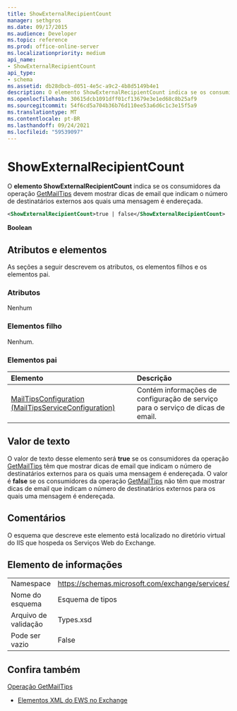 ```yaml
---
title: ShowExternalRecipientCount
manager: sethgros
ms.date: 09/17/2015
ms.audience: Developer
ms.topic: reference
ms.prod: office-online-server
ms.localizationpriority: medium
api_name:
- ShowExternalRecipientCount
api_type:
- schema
ms.assetid: db28dbcb-d051-4e5c-a9c2-4b8d5149b4e1
description: O elemento ShowExternalRecipientCount indica se os consumidores da operação GetMailTips devem mostrar dicas de email que indicam o número de destinatários externos aos quais uma mensagem é endereçada.
ms.openlocfilehash: 30615dcb1091dff01cf13679e3e1ed68c8b25af9
ms.sourcegitcommit: 54f6cd5a704b36b76d110ee53a6d6c1c3e15f5a9
ms.translationtype: MT
ms.contentlocale: pt-BR
ms.lasthandoff: 09/24/2021
ms.locfileid: "59539097"
---
```

# <a name="showexternalrecipientcount"></a>ShowExternalRecipientCount

O **elemento ShowExternalRecipientCount** indica se os consumidores da operação [GetMailTips](getmailtips-operation.md) devem mostrar dicas de email que indicam o número de destinatários externos aos quais uma mensagem é endereçada. 
  
```XML
<ShowExternalRecipientCount>true | false</ShowExternalRecipientCount>
```

 **Boolean**
## <a name="attributes-and-elements"></a>Atributos e elementos

As seções a seguir descrevem os atributos, os elementos filhos e os elementos pai.
  
### <a name="attributes"></a>Atributos

Nenhum
  
### <a name="child-elements"></a>Elementos filho

Nenhum.
  
### <a name="parent-elements"></a>Elementos pai

|**Elemento**|**Descrição**|
|:-----|:-----|
|[MailTipsConfiguration (MailTipsServiceConfiguration)](mailtipsconfiguration-mailtipsserviceconfiguration.md) <br/> |Contém informações de configuração de serviço para o serviço de dicas de email.  <br/> |
   
## <a name="text-value"></a>Valor de texto

O valor de texto desse elemento será **true** se os consumidores da operação [GetMailTips](getmailtips-operation.md) têm que mostrar dicas de email que indicam o número de destinatários externos para os quais uma mensagem é endereçada. O valor é **false** se os consumidores da operação [GetMailTips](getmailtips-operation.md) não têm que mostrar dicas de email que indicam o número de destinatários externos para os quais uma mensagem é endereçada. 
  
## <a name="remarks"></a>Comentários

O esquema que descreve este elemento está localizado no diretório virtual do IIS que hospeda os Serviços Web do Exchange.
  
## <a name="element-information"></a>Elemento de informações

|||
|:-----|:-----|
|Namespace  <br/> |https://schemas.microsoft.com/exchange/services/2006/types  <br/> |
|Nome do esquema  <br/> |Esquema de tipos  <br/> |
|Arquivo de validação  <br/> |Types.xsd  <br/> |
|Pode ser vazio  <br/> |False  <br/> |
   
## <a name="see-also"></a>Confira também



[Operação GetMailTips](getmailtips-operation.md)


- [Elementos XML do EWS no Exchange](ews-xml-elements-in-exchange.md)

